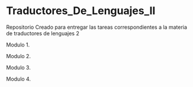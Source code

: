 # Traductores_De_Lenguajes_II
Repositorio Creado para entregar las tareas correspondientes a la materia de traductores de lenguajes 2

Modulo 1.


Modulo 2.

Modulo 3.

Modulo 4.



